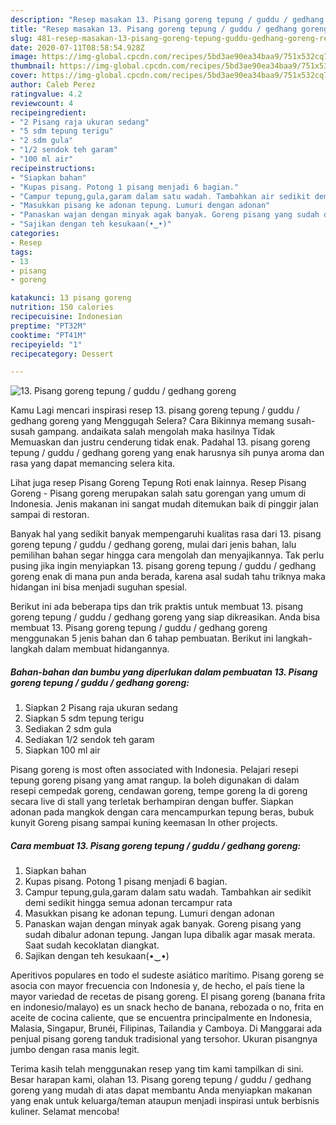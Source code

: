 ```yaml
---
description: "Resep masakan 13. Pisang goreng tepung / guddu / gedhang goreng | Resep Bumbu 13. Pisang goreng tepung / guddu / gedhang goreng Yang Bikin Ngiler"
title: "Resep masakan 13. Pisang goreng tepung / guddu / gedhang goreng | Resep Bumbu 13. Pisang goreng tepung / guddu / gedhang goreng Yang Bikin Ngiler"
slug: 481-resep-masakan-13-pisang-goreng-tepung-guddu-gedhang-goreng-resep-bumbu-13-pisang-goreng-tepung-guddu-gedhang-goreng-yang-bikin-ngiler
date: 2020-07-11T08:58:54.928Z
image: https://img-global.cpcdn.com/recipes/5bd3ae90ea34baa9/751x532cq70/13-pisang-goreng-tepung-guddu-gedhang-goreng-foto-resep-utama.jpg
thumbnail: https://img-global.cpcdn.com/recipes/5bd3ae90ea34baa9/751x532cq70/13-pisang-goreng-tepung-guddu-gedhang-goreng-foto-resep-utama.jpg
cover: https://img-global.cpcdn.com/recipes/5bd3ae90ea34baa9/751x532cq70/13-pisang-goreng-tepung-guddu-gedhang-goreng-foto-resep-utama.jpg
author: Caleb Perez
ratingvalue: 4.2
reviewcount: 4
recipeingredient:
- "2 Pisang raja ukuran sedang"
- "5 sdm tepung terigu"
- "2 sdm gula"
- "1/2 sendok teh garam"
- "100 ml air"
recipeinstructions:
- "Siapkan bahan"
- "Kupas pisang. Potong 1 pisang menjadi 6 bagian."
- "Campur tepung,gula,garam dalam satu wadah. Tambahkan air sedikit demi sedikit hingga semua adonan tercampur rata"
- "Masukkan pisang ke adonan tepung. Lumuri dengan adonan"
- "Panaskan wajan dengan minyak agak banyak. Goreng pisang yang sudah dibalur adonan tepung. Jangan lupa dibalik agar masak merata. Saat sudah kecoklatan diangkat."
- "Sajikan dengan teh kesukaan(•‿•)"
categories:
- Resep
tags:
- 13
- pisang
- goreng

katakunci: 13 pisang goreng 
nutrition: 150 calories
recipecuisine: Indonesian
preptime: "PT32M"
cooktime: "PT41M"
recipeyield: "1"
recipecategory: Dessert

---
```



![13. Pisang goreng tepung / guddu / gedhang goreng](https://img-global.cpcdn.com/recipes/5bd3ae90ea34baa9/751x532cq70/13-pisang-goreng-tepung-guddu-gedhang-goreng-foto-resep-utama.jpg)

Kamu Lagi mencari inspirasi resep 13. pisang goreng tepung / guddu / gedhang goreng yang Menggugah Selera? Cara Bikinnya memang susah-susah gampang. andaikata salah mengolah maka hasilnya Tidak Memuaskan dan justru cenderung tidak enak. Padahal 13. pisang goreng tepung / guddu / gedhang goreng yang enak harusnya sih punya aroma dan rasa yang dapat memancing selera kita.

Lihat juga resep Pisang Goreng Tepung Roti enak lainnya. Resep Pisang Goreng - Pisang goreng merupakan salah satu gorengan yang umum di Indonesia. Jenis makanan ini sangat mudah ditemukan baik di pinggir jalan sampai di restoran.

Banyak hal yang sedikit banyak mempengaruhi kualitas rasa dari 13. pisang goreng tepung / guddu / gedhang goreng, mulai dari jenis bahan, lalu pemilihan bahan segar hingga cara mengolah dan menyajikannya. Tak perlu pusing jika ingin menyiapkan 13. pisang goreng tepung / guddu / gedhang goreng enak di mana pun anda berada, karena asal sudah tahu triknya maka hidangan ini bisa menjadi suguhan spesial.


Berikut ini ada beberapa tips dan trik praktis untuk membuat 13. pisang goreng tepung / guddu / gedhang goreng yang siap dikreasikan. Anda bisa membuat 13. Pisang goreng tepung / guddu / gedhang goreng menggunakan 5 jenis bahan dan 6 tahap pembuatan. Berikut ini langkah-langkah dalam membuat hidangannya.

<!--inarticleads1-->

##### Bahan-bahan dan bumbu yang diperlukan dalam pembuatan 13. Pisang goreng tepung / guddu / gedhang goreng:

1. Siapkan 2 Pisang raja ukuran sedang
1. Siapkan 5 sdm tepung terigu
1. Sediakan 2 sdm gula
1. Sediakan 1/2 sendok teh garam
1. Siapkan 100 ml air


Pisang goreng is most often associated with Indonesia. Pelajari resepi tepung goreng pisang yang amat rangup. Ia boleh digunakan di dalam resepi cempedak goreng, cendawan goreng, tempe goreng Ia di goreng secara live di stall yang terletak berhampiran dengan buffer. Siapkan adonan pada mangkok dengan cara mencampurkan tepung beras, bubuk kunyit Goreng pisang sampai kuning keemasan In other projects. 

<!--inarticleads2-->

##### Cara membuat 13. Pisang goreng tepung / guddu / gedhang goreng:

1. Siapkan bahan
1. Kupas pisang. Potong 1 pisang menjadi 6 bagian.
1. Campur tepung,gula,garam dalam satu wadah. Tambahkan air sedikit demi sedikit hingga semua adonan tercampur rata
1. Masukkan pisang ke adonan tepung. Lumuri dengan adonan
1. Panaskan wajan dengan minyak agak banyak. Goreng pisang yang sudah dibalur adonan tepung. Jangan lupa dibalik agar masak merata. Saat sudah kecoklatan diangkat.
1. Sajikan dengan teh kesukaan(•‿•)


Aperitivos populares en todo el sudeste asiático marítimo. Pisang goreng se asocia con mayor frecuencia con Indonesia y, de hecho, el país tiene la mayor variedad de recetas de pisang goreng. El pisang goreng (banana frita en indonesio/malayo) es un snack hecho de banana, rebozada o no, frita en aceite de cocina caliente, que se encuentra principalmente en Indonesia, Malasia, Singapur, Brunéi, Filipinas, Tailandia y Camboya. Di Manggarai ada penjual pisang goreng tanduk tradisional yang tersohor. Ukuran pisangnya jumbo dengan rasa manis legit. 

Terima kasih telah menggunakan resep yang tim kami tampilkan di sini. Besar harapan kami, olahan 13. Pisang goreng tepung / guddu / gedhang goreng yang mudah di atas dapat membantu Anda menyiapkan makanan yang enak untuk keluarga/teman ataupun menjadi inspirasi untuk berbisnis kuliner. Selamat mencoba!
